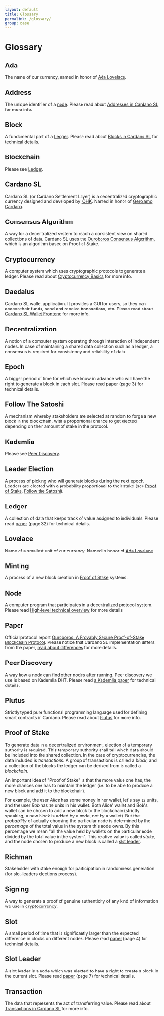 ```yaml
---
layout: default
title: Glossary
permalink: /glossary/
group: base
---
```


[//]: # (Reviewed at d0d6c2fedefb642744a24b4b0a6d8d7ad11532f6)

# Glossary

## Ada

The name of our currency, named in honor of [Ada Lovelace](https://en.wikipedia.org/wiki/Ada_Lovelace).

## Address

The unique identifier of a [node](#node). Please read about [Addresses in Cardano SL](/cardano/addresses/) for more info.

## Block

A fundamental part of a [Ledger](#ledger). Please read about [Blocks in Cardano SL](/technical/blocks/) for technical details.

## Blockchain

Please see [Ledger](#ledger).

## Cardano SL

Cardano SL (or Cardano Settlement Layer) is a decentralized cryptographic currency designed
and developed by [IOHK](https://iohk.io/team). Named in honor of [Gerolamo Cardano](https://en.wikipedia.org/wiki/Gerolamo_Cardano).

## Consensus Algorithm

A way for a decentralized system to reach a consistent view on shared
collections of data. Cardano SL uses the [Ouroboros Consensus
Algorithm](/cardano/proof-of-stake/), which is an algorithm based on
Proof of Stake.

## Cryptocurrency

A computer system which uses cryptographic protocols to generate a ledger. Please
read about [Cryptocurrency Basics](/introduction/#cryptocurrency-basics) for more info.

## Daedalus

Cardano SL wallet application. It provides a GUI for users, so they can access their funds, send and receive transactions, etc. Please read about [Cardano SL Wallet Frontend](/technical/wallet-frontend/) for more info.

## Decentralization

A notion of a computer system operating through interaction of independent
nodes. In case of maintaining a shared data collection such as a ledger, a
consensus is required for consistency and reliability of data.

## Epoch

A bigger period of time for which we know in advance who will have the right
to generate a block in each slot. Please read [paper](#paper) (page 3) for technical details.

## Follow The Satoshi

A mechanism whereby stakeholders are selected at random to forge a new block in
the blockchain, with a proportional chance to get elected depending on their
amount of stake in the protocol.

## Kademlia

Please see [Peer Discovery](#peer-discovery).

## Leader Election

A process of picking who will generate blocks during the next epoch. Leaders are
elected with a probability proportional to their stake (see
[Proof of Stake](#proof-of-stake), [Follow the Satoshi](#follow-the-satoshi)).

## Ledger

A collection of data that keeps track of value assigned to individuals. Please
read [paper](#paper) (page 32) for technical details.

## Lovelace

Name of a smallest unit of our currency. Named in honor of [Ada Lovelace](https://en.wikipedia.org/wiki/Ada_Lovelace).

## Minting

A process of a new block creation in [Proof of Stake](/introduction/#proof-of-stake-and-minting) systems.

## Node

A computer program that participates in a decentralized protocol system. Please
read [High-level technical overview](/technical/#high-level-overview) for more details.

## Paper

Official protocol report [Ouroboros: A Provably Secure Proof-of-Stake Blockchain Protocol](https://eprint.iacr.org/2016/889).
Please notice that Cardano SL implementation differs from the paper, [read about differences](/cardano/differences/) for more details.

## Peer Discovery

A way how a node can find other nodes after running. Peer discovery we use is based on Kademlia DHT. Please read [a Kademlia paper](https://pdos.csail.mit.edu/~petar/papers/maymounkov-kademlia-lncs.pdf) for technical details.

## Plutus

Strictly typed pure functional programming language used for defining smart contracts in Cardano. Please read about [Plutus](/technical/plutus/introduction/) for more info.

## Proof of Stake

To generate data in a decentralized environment, election of a temporary
authority is required. This temporary authority shall tell which data should
be included into the shared collection. In the case of cryptocurrencies,
the data included is _transactions_. A group of transactions is called
a _block_, and a collection of the blocks the ledger can be derived from is
called a _blockchain_.

An important idea of "Proof of Stake" is that the more value one has, the
more chances one has to maintain the ledger (i.e. to be able to produce
a new block and add it to the blockchain).

For example, the user _Alice_ has some money in her wallet, let's say
`12` units, and the user _Bob_ has `10` units in his wallet. Both Alice' wallet
and Bob's wallet can be chosen to add a new block to the blockchain
(strictly speaking, a new block is added by a node, not by a wallet).
But the _probability_ of actually choosing the particular node
is determined by the _percentage_ of the total value in the system this node
owns. By this percentage we mean "all the value held by wallets on the particular
node divided by the total value in the system". This relative value is called
_stake_, and the node chosen to produce a new block is called a [slot leader](#slot-leader).

## Richman

Stakeholder with stake enough for participation in randomness generation (for slot-leaders elections process).

## Signing

A way to generate a proof of genuine authenticity of any kind of information we use in [cryptocurrency](#cryptocurrency).

## Slot

A small period of time that is significantly larger than the expected difference
in clocks on different nodes. Please read [paper](#paper) (page 4) for technical details.

## Slot Leader

A slot leader is a node which was elected to have a right to create a block in the current slot.
Please read [paper](#paper) (page 7) for technical details.

## Transaction

The data that represents the act of transferring value. Please read about
[Transactions in Cardano SL](/cardano/transactions/) for more info.
